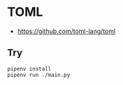 TOML
====

- https://github.com/toml-lang/toml


Try
---

    pipenv install
    pipenv run ./main.py
